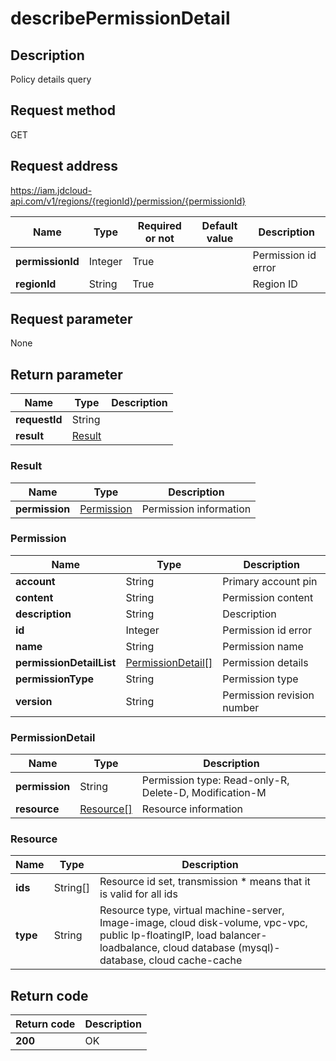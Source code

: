 # describePermissionDetail


## Description
Policy details query

## Request method
GET

## Request address
https://iam.jdcloud-api.com/v1/regions/{regionId}/permission/{permissionId}

|Name|Type|Required or not|Default value|Description|
|---|---|---|---|---|
|**permissionId**|Integer|True||Permission id error|
|**regionId**|String|True||Region ID|

## Request parameter
None


## Return parameter
|Name|Type|Description|
|---|---|---|
|**requestId**|String||
|**result**|[Result](##Result)||


### <a name="Result">Result</a>
|Name|Type|Description|
|---|---|---|
|**permission**|[Permission](##Permission)|Permission information|
### <a name="Permission">Permission</a>
|Name|Type|Description|
|---|---|---|
|**account**|String|Primary account pin|
|**content**|String|Permission content|
|**description**|String|Description|
|**id**|Integer|Permission id error|
|**name**|String|Permission name|
|**permissionDetailList**|[PermissionDetail[]](##PermissionDetail)|Permission details|
|**permissionType**|String|Permission type|
|**version**|String|Permission revision number|
### <a name="PermissionDetail">PermissionDetail</a>
|Name|Type|Description|
|---|---|---|
|**permission**|String|Permission type: Read-only-R, Delete-D, Modification-M|
|**resource**|[Resource[]](##Resource)|Resource information|
### <a name="Resource">Resource</a>
|Name|Type|Description|
|---|---|---|
|**ids**|String[]|Resource id set, transmission * means that it is valid for all ids|
|**type**|String|Resource type, virtual machine-server, Image-image, cloud disk-volume, vpc-vpc, public Ip-floatingIP, load balancer-loadbalance, cloud database (mysql)-database, cloud cache-cache|

## Return code
|Return code|Description|
|---|---|
|**200**|OK|
